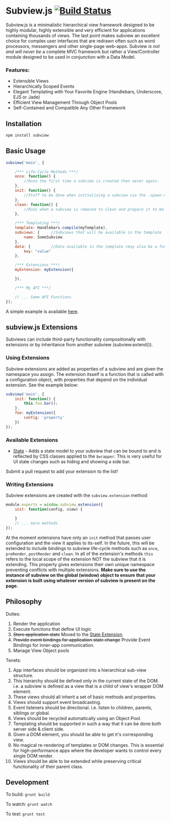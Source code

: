 Subview.js [![Build Status](https://travis-ci.org/bpeacock/subview.js.svg?branch=master)](https://travis-ci.org/bpeacock/subview.js)
==================================

Subview.js is a minimalistic hierarchical view framework designed to be highly modular, highly extensible and very efficient for applications containing thousands of views.  The last point makes subview an excellent choice for complex user interfaces that are redrawn often such as word processors, messengers and other single-page web-apps.  Subview *is not and will never be* a complete MVC framework but rather a View/Controller module designed to be used in conjunction with a Data Model.

### Features:
- Extensible Views
- Hierarchically Scoped Events
- Elegant Templating with Your Favorite Engine (Handlebars, Underscore, EJS or Jade)
- Efficient View Management Through Object Pools
- Self-Contained and Compatible Any Other Framework


Installation
------------

```bash
npm install subview
```

Basic Usage
-----------

```javascript
subview('main', {

    /*** Life-Cycle Methods ***/
    once: function() {
        //Runs the first time a subview is created then never again.
    },
    init: function() {
        //Stuff to be done when initializing a subview via the .spawn method
    },
    clean: function() {
        //Runs when a subview is removed to clean and prepare it to be reused
    },

    /*** Templating ***/
    template: Handlebars.compile(myTemplate),
    subviews: {     //Subviews that will be available in the template
        name: SomeSubview
    },
    data: {         //Data available in the template (may also be a function)
        key: "value"
    },

    /*** Extensions ***/
    myExtension: myExtension({

    }),

    /*** My API ***/

    // ... Some API Functions
});
```

A simple example is available [here](examples).


subview.js Extensions
---------------------

Subviews can include third-party functionality compositionally with extensions or by inheritance from another subview (subview.extend()). 

### Using Extensions

Subview extensions are added as properties of a subview and are given the namespace you assign. The extension itsself is a function that is called with a configuration object, with properties that depend on the individual extension. See the example below:

```javascript
subview('main', {
    init: function() {
        this.foo.bar();
    },
    foo: myExtension({
        config: 'property'
    })
});
```


### Available Extensions

- [State](https://github.com/bpeacock/subview-state.js) - Adds a state model to your subview that can be bound to and is reflected by CSS classes applied to the `$wrapper`. This is very useful for UI state changes such as hiding and showing a side bar.

Submit a pull request to add your extension to the list!


### Writing Extensions

Subview extensions are created with the `subview.extension` method:

```javascript
module.exports = window.subview.extension({
    init: function(config, view) {

    }
    // ... more methods
});
```

At the moment extensions have only an `init` method that passes user configuration and the view it applies to its-self.  In the future, this will be extended to include bindings to subview life-cycle methods such as `once`, `preRender`, `postRender` and `clean`.  In all of the extension's methods `this` refers to the local scope of the extension NOT the subview that it is extending. This property gives extensions their own unique namespace preventing conflicts with multiple extensions. **Make sure to use the instance of subview on the global (window) object to ensure that your extension is built using whatever version of subview is present on the page.**


Philosophy
----------

Duties:

1. Render the application
2. Execute functions that define UI logic
3. ~~Store application state~~ Moved to the [State Extension](https://github.com/bpeacock/subview-state.js).
4. ~~Provide event bindings for application state change~~ Provide Event Bindings for inner-app communication.
5. Manage View Object pools

Tenets: 

1. App interfaces should be organized into a hierarchical sub-view structure.
2. This hierarchy should be defined only in the current state of the DOM.  i.e. a subview is defined as a view that is a child of view's wrapper DOM element.
3. These views should all inherit a set of basic methods and properties.
4. Views should support event broadcasting.
5. Event listeners should be directional. i.e. listen to children, parents, siblings or global.
6. Views should be recycled automatically using an Object Pool.
7. Templating should be supported in such a way that it can be done both server side & client side.
8. Given a DOM element, you should be able to get it's corresponding view.
9. No magical re-rendering of templates or DOM changes.  This is essential for high-performance apps where the developer wants to control every single DOM render.
10. Views should be able to be extended while preserving critical functionality of their parent class.


Development
-----------

To build: `grunt build`

To watch: `grunt watch`

To test: `grunt test`


